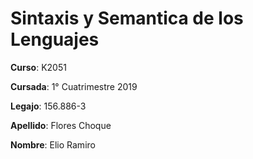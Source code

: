 # Sintaxis y Semantica de los Lenguajes


**Curso**: K2051


**Cursada**: 1° Cuatrimestre 2019 


**Legajo**: 156.886-3


**Apellido**: Flores Choque


**Nombre**: Elio Ramiro
